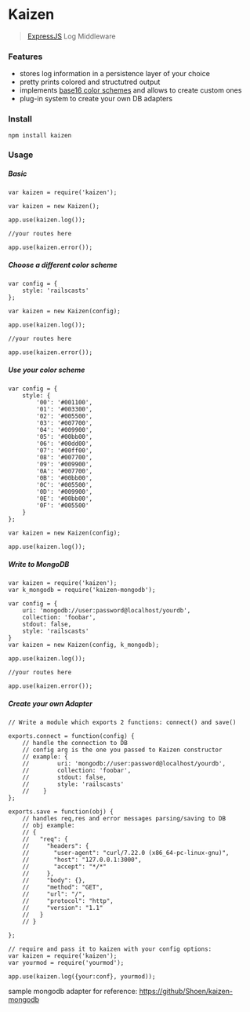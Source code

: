 # Kaizen

> [ExpressJS][1] Log Middleware

### Features

 - stores log information in a persistence layer of your choice
 - pretty prints colored and structutred output
 - implements [base16 color schemes][2] and allows to create custom ones
 - plug-in system to create your own DB adapters

### Install

    npm install kaizen
    
### Usage
##### Basic

    var kaizen = require('kaizen');
    
    var kaizen = new Kaizen();
    
    app.use(kaizen.log());
    
    //your routes here
    
    app.use(kaizen.error());
    
##### Choose a different color scheme

    var config = {
        style: 'railscasts'
    };
    
    var kaizen = new Kaizen(config);
    
    app.use(kaizen.log());
    
    //your routes here
    
    app.use(kaizen.error());
    
##### Use your color scheme
    
    var config = {
        style: {
            '00': '#001100',
            '01': '#003300',
            '02': '#005500',
            '03': '#007700',
            '04': '#009900',
            '05': '#00bb00',
            '06': '#00dd00',
            '07': '#00ff00',
            '08': '#007700',
            '09': '#009900',
            '0A': '#007700',
            '0B': '#00bb00',
            '0C': '#005500',
            '0D': '#009900',
            '0E': '#00bb00',
            '0F': '#005500'
        }
    };
    
    var kaizen = new Kaizen(config);
    
    app.use(kaizen.log());
    
    
##### Write to MongoDB
    
    var kaizen = require('kaizen');
    var k_mongodb = require('kaizen-mongodb');
    
    var config = {
        uri: 'mongodb://user:password@localhost/yourdb',
        collection: 'foobar',
        stdout: false,
        style: 'railscasts'
    }
    var kaizen = new Kaizen(config, k_mongodb);

    app.use(kaizen.log());
    
    //your routes here
    
    app.use(kaizen.error());
    
##### Create your own Adapter

    // Write a module which exports 2 functions: connect() and save() 
    
    exports.connect = function(config) {
        // handle the connection to DB
        // config arg is the one you passed to Kaizen constructor
        // example: {
        //        uri: 'mongodb://user:password@localhost/yourdb',
        //        collection: 'foobar',
        //        stdout: false,
        //        style: 'railscasts'
        //    }
    };
    
    exports.save = function(obj) {
        // handles req,res and error messages parsing/saving to DB
        // obj example:
        // {
        //   "req": {
        //     "headers": {
        //       "user-agent": "curl/7.22.0 (x86_64-pc-linux-gnu)",
        //       "host": "127.0.0.1:3000",
        //       "accept": "*/*"
        //     },
        //     "body": {},
        //     "method": "GET",
        //     "url": "/",
        //     "protocol": "http",
        //     "version": "1.1"
        //   }
        // }

    };

    // require and pass it to kaizen with your config options:
    var kaizen = require('kaizen');
    var yourmod = require('yourmod');

    app.use(kaizen.log({your:conf}, yourmod));
    
sample mongodb adapter for reference: [https://github/Shoen/kaizen-mongodb][3]


  [1]: http://expressjs.com
  [2]: http://chriskempson.github.io/base16/
  [3]: https://github/Shoen/kaizen-mongodb